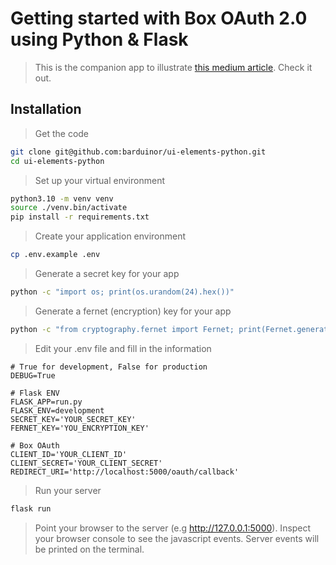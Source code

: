 # Getting started with Box OAuth 2.0 using Python & Flask
> This is the companion app to illustrate [this medium article](https://medium.com/@barbosa-rmv/getting-started-with-box-oauth-2-0-using-python-flask-77607441170d). Check it out.

## Installation

> Get the code
```bash
git clone git@github.com:barduinor/ui-elements-python.git
cd ui-elements-python
```

> Set up your virtual environment
```bash
python3.10 -m venv venv
source ./venv.bin/activate
pip install -r requirements.txt
```

> Create your application environment
```bash
cp .env.example .env
```

> Generate a secret key for your app
```bash
python -c "import os; print(os.urandom(24).hex())"
```

> Generate a fernet (encryption) key for your app
```bash
python -c "from cryptography.fernet import Fernet; print(Fernet.generate_key()"
```

> Edit your .env file and fill in the information
```
# True for development, False for production
DEBUG=True

# Flask ENV
FLASK_APP=run.py
FLASK_ENV=development
SECRET_KEY='YOUR_SECRET_KEY'
FERNET_KEY='YOU_ENCRYPTION_KEY'

# Box OAuth
CLIENT_ID='YOUR_CLIENT_ID'
CLIENT_SECRET='YOUR_CLIENT_SECRET'
REDIRECT_URI='http://localhost:5000/oauth/callback'
```

> Run your server
```bash
flask run
```

> Point your browser to the server (e.g http://127.0.0.1:5000).
> Inspect your browser console to see the javascript events.
> Server events will be printed on the terminal.